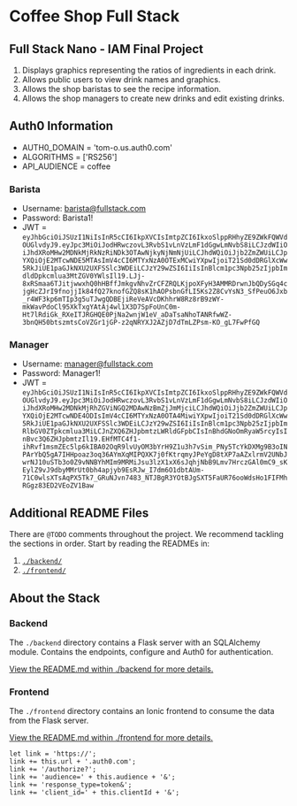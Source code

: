 # Coffee Shop Full Stack

## Full Stack Nano - IAM Final Project


1) Displays graphics representing the ratios of ingredients in each drink.
2) Allows public users to view drink names and graphics.
3) Allows the shop baristas to see the recipe information.
4) Allows the shop managers to create new drinks and edit existing drinks.

## Auth0 Information
* AUTH0_DOMAIN = 'tom-o.us.auth0.com'
* ALGORITHMS = ['RS256']
* API_AUDIENCE = coffee

### Barista
* Username: barista@fullstack.com
* Password: Barista1!
* JWT = ```eyJhbGciOiJSUzI1NiIsInR5cCI6IkpXVCIsImtpZCI6IkxoSlppRHhyZE9ZWkFQWVdOUGlvdyJ9.eyJpc3MiOiJodHRwczovL3RvbS1vLnVzLmF1dGgwLmNvbS8iLCJzdWIiOiJhdXRoMHw2MDNkMjRkNzRiNDk3OTAwNjkyNjNmNjUiLCJhdWQiOiJjb2ZmZWUiLCJpYXQiOjE2MTcwNDE5MTAsImV4cCI6MTYxNzA0OTExMCwiYXpwIjoiT21Sd0dDRGlXcWw5RkJiUE1paGJkNXU2UXFSSlc3WDEiLCJzY29wZSI6IiIsInBlcm1pc3Npb25zIjpbImdldDpkcmlua3MtZGV0YWlsIl19.LJj-8xRSmaa6TJitjwwxhQ0hHBffJmkgvNhvZrCFZRQLKjpoXFyH3AMMRDrwnJbQDySGq4cjgHcZJrI9fnojjIk84fQ27knofGZQ8sK1hAOPsbnGfLI5Ks2Z8CvYsN3_SfPeuO6Jxb_r4WF3kp6mTIp3g5uTJwgQDBEjiReVeAVcDKhhrW8Rz8rB9zWY-mkWavPdoCl95XkTxgYAtAj4wl1X3D7SpFoUnC0m-Ht7lRdiGk_RXeITJRGHQE0PjNa2wnjW1eV_aDaTsaNhoTANRfwWZ-3bnQH50btszmtsCoVZGr1jGP-z2qNRYXJ2AZjD7dTmLZPsm-KO_gL7FwPfGQ```

### Manager
* Username: manager@fullstack.com
* Password: Manager1!
* JWT = ```eyJhbGciOiJSUzI1NiIsInR5cCI6IkpXVCIsImtpZCI6IkxoSlppRHhyZE9ZWkFQWVdOUGlvdyJ9.eyJpc3MiOiJodHRwczovL3RvbS1vLnVzLmF1dGgwLmNvbS8iLCJzdWIiOiJhdXRoMHw2MDNkMjRhZGViNGQ2MDAwNzBmZjJmMjciLCJhdWQiOiJjb2ZmZWUiLCJpYXQiOjE2MTcwNDE4ODIsImV4cCI6MTYxNzA0OTA4MiwiYXpwIjoiT21Sd0dDRGlXcWw5RkJiUE1paGJkNXU2UXFSSlc3WDEiLCJzY29wZSI6IiIsInBlcm1pc3Npb25zIjpbImRlbGV0ZTpkcmlua3MiLCJnZXQ6ZHJpbmtzLWRldGFpbCIsInBhdGNoOmRyaW5rcyIsInBvc3Q6ZHJpbmtzIl19.EHfMTC4f1-ihRvf1msmZEc5lp6kIBA02OqR9lvUyOM3bYrH9Z1u3h7vSim_PNy5TcYkDXMg9B3oINPArYbQ5gA7IHHpoaz3oq36AYmXqMIPQXK7j0fKtrqmyJPeYgD8tXP7aAZxlrmV2UNbJwrNJ10uSTb3o0Z9vNNBYhMIm9MRMiJsu3lzX1xX6sJqhjNbB9Lmv7HrczGAl0mC9_sKEylZ9vJ9dbyMMrUt0bh4apjyb9EsRJw_I7dm6O1dbtAUm-71C0wlsXTsAqPX5Tk7_GRuNJvn7483_NTJBgR3YOtBJgSXT5FaUR76ooWdsHo1FIFMhRGgz83ED2VEoZV1Baw```

## Additional README Files

There are `@TODO` comments throughout the project. We recommend tackling the sections in order. Start by reading the READMEs in:

1. [`./backend/`](./backend/README.md)
2. [`./frontend/`](./frontend/README.md)

## About the Stack

### Backend

The `./backend` directory contains a Flask server with an SQLAlchemy module. Contains the endpoints, configure and 
Auth0 for authentication.

[View the README.md within ./backend for more details.](./backend/README.md)

### Frontend

The `./frontend` directory contains an Ionic frontend to consume the data from the Flask server. 

[View the README.md within ./frontend for more details.](./frontend/README.md)

    let link = 'https://';
    link += this.url + '.auth0.com';
    link += '/authorize?';
    link += 'audience=' + this.audience + '&';
    link += 'response_type=token&';
    link += 'client_id=' + this.clientId + '&';
